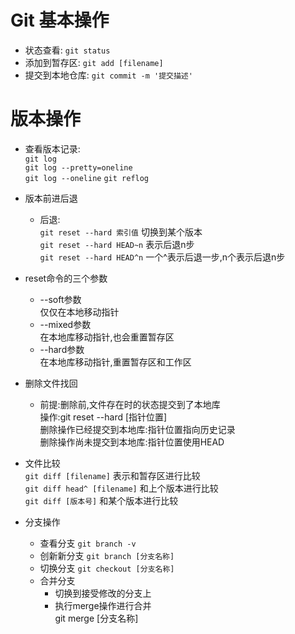 # Git 基本操作
- 状态查看: `git status`
- 添加到暂存区: `git add [filename]`
- 提交到本地仓库: `git commit -m '提交描述'`
# 版本操作
- 查看版本记录:   
`git log`  
`git log --pretty=oneline`  
`git log --oneline`
`git reflog`

- 版本前进后退
  * 后退:   
  `git reset --hard 索引值`  切换到某个版本  
  `git reset --hard HEAD~n` 表示后退n步  
  `git reset --hard HEAD^n` 一个^表示后退一步,n个表示后退n步
- reset命令的三个参数  
  * --soft参数  
  仅仅在本地移动指针
  * --mixed参数  
  在本地库移动指针,也会重置暂存区
  * --hard参数  
  在本地库移动指针,重置暂存区和工作区
- 删除文件找回
  * 前提:删除前,文件存在时的状态提交到了本地库  
    操作:git reset --hard [指针位置]  
    删除操作已经提交到本地库:指针位置指向历史记录  
    删除操作尚未提交到本地库:指针位置使用HEAD
- 文件比较  
`git diff [filename]` 表示和暂存区进行比较  
`git diff head^ [filename]` 和上个版本进行比较  
`git diff [版本号]` 和某个版本进行比较  

- 分支操作
  * 查看分支 `git branch -v`
  * 创新新分支 `git branch [分支名称]`
  * 切换分支 `git checkout [分支名称]`
  * 合并分支
    * 切换到接受修改的分支上
    * 执行merge操作进行合并  
    git merge [分支名称]
    